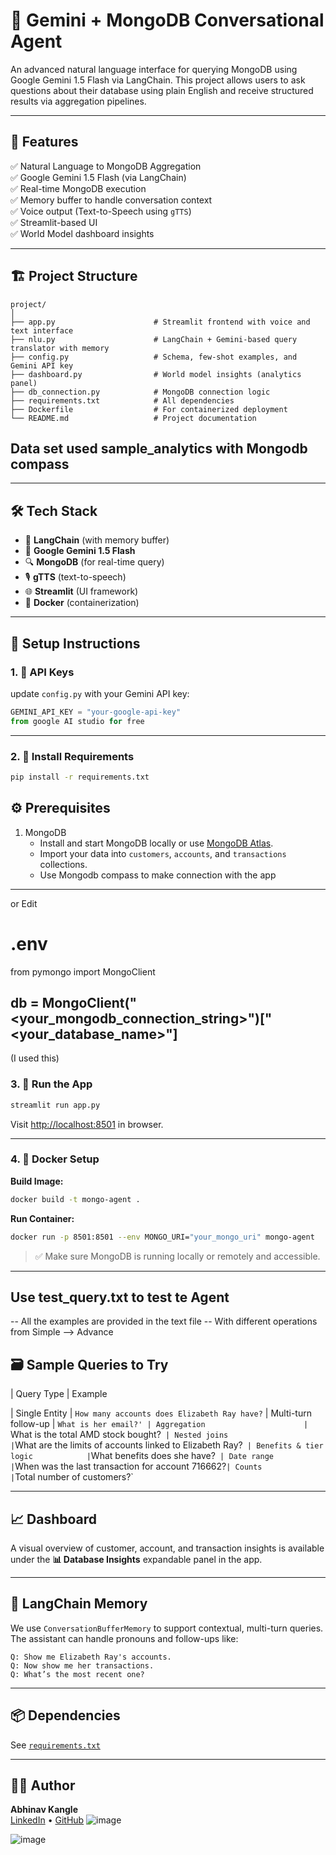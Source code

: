 
# 🧠 Gemini + MongoDB Conversational Agent

An advanced natural language interface for querying MongoDB using Google Gemini 1.5 Flash via LangChain. This project allows users to ask questions about their database using plain English and receive structured results via aggregation pipelines.

---

## 🚀 Features

✅ Natural Language to MongoDB Aggregation  
✅ Google Gemini 1.5 Flash (via LangChain)  
✅ Real-time MongoDB execution  
✅ Memory buffer to handle conversation context  
✅ Voice output (Text-to-Speech using `gTTS`)  
✅ Streamlit-based UI  
✅ World Model dashboard insights

---

## 🏗️ Project Structure

```
project/
│
├── app.py                      # Streamlit frontend with voice and text interface
├── nlu.py                      # LangChain + Gemini-based query translator with memory
├── config.py                   # Schema, few-shot examples, and Gemini API key
├── dashboard.py                # World model insights (analytics panel)
├── db_connection.py            # MongoDB connection logic
├── requirements.txt            # All dependencies
├── Dockerfile                  # For containerized deployment
└── README.md                   # Project documentation
```
## Data set used sample_analytics with Mongodb compass
---

## 🛠️ Tech Stack

- 🧠 **LangChain** (with memory buffer)
- 🤖 **Google Gemini 1.5 Flash**
- 🔍 **MongoDB** (for real-time query)
- 🎙️ **gTTS** (text-to-speech)
- 🌐 **Streamlit** (UI framework)
- 🐳 **Docker** (containerization)

---

## 🔧 Setup Instructions

### 1. 🔑 API Keys

 update `config.py` with your Gemini API key:

```python
GEMINI_API_KEY = "your-google-api-key"
from google AI studio for free
```

---

### 2. 🐍 Install Requirements

```bash
pip install -r requirements.txt

```
## ⚙️ Prerequisites

1. MongoDB
   - Install and start MongoDB locally or use [MongoDB Atlas](https://www.mongodb.com/atlas/database).
   - Import your data into `customers`, `accounts`, and `transactions` collections.
   - Use Mongodb compass to make connection with the app
---

or Edit

# .env

from pymongo import MongoClient
## db = MongoClient("<your_mongodb_connection_string>")["<your_database_name>"]
(I used this)


### 3. 🚦 Run the App

```bash
streamlit run app.py
```

Visit [http://localhost:8501](http://localhost:8501) in browser.

---

### 4. 🐳 Docker Setup 

**Build Image:**

```bash
docker build -t mongo-agent .
```

**Run Container:**

```bash
docker run -p 8501:8501 --env MONGO_URI="your_mongo_uri" mongo-agent
```

> ✅ Make sure MongoDB is running locally or remotely and accessible.

---



## Use test_query.txt to test te Agent 

-- All the examples are provided in the text file 
-- With different operations from Simple --> Advance



## 🗃️ Sample Queries to Try

| Query Type                       | Example 

| Single Entity                    | `How many accounts does Elizabeth Ray have?` 
| Multi-turn follow-up             | `What is her email?'
| Aggregation                      | `What is the total AMD stock bought?` 
| Nested joins                     | `What are the limits of accounts linked to Elizabeth Ray?` 
| Benefits & tier logic            | `What benefits does she have?` 
| Date range                       | `When was the last transaction for account 716662?`
| Counts                           | `Total number of customers?` 

---

## 📈 Dashboard

A visual overview of customer, account, and transaction insights is available under the **📊 Database Insights** expandable panel in the app.

---

## 🧠 LangChain Memory

We use `ConversationBufferMemory` to support contextual, multi-turn queries. The assistant can handle pronouns and follow-ups like:

```
Q: Show me Elizabeth Ray's accounts.
Q: Now show me her transactions.
Q: What’s the most recent one?
```

---


## 📦 Dependencies

See [`requirements.txt`](./requirements.txt)

---

## 👨‍💻 Author

**Abhinav Kangle**  
[LinkedIn](https://www.linkedin.com/in/abhinav-kangle-523773249/) • [GitHub](https://github.com/akaabhinav002)
![image](https://github.com/user-attachments/assets/e5a31ac6-582e-40f7-9aec-159ed3131610)

![image](https://github.com/user-attachments/assets/4018b79d-919c-4d44-a4e4-d02736e5a7b1)
